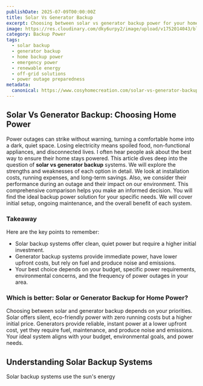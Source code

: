 ```yaml
---
publishDate: 2025-07-09T00:00:00Z
title: Solar Vs Generator Backup
excerpt: Choosing between solar vs generator backup power for your home? Learn the pros, cons, costs, and environmental impact to make the best decision for reliable energy.
image: https://res.cloudinary.com/dky6urpy2/image/upload/v1752014043/blog_image_1752014042_rsd72c.webp
category: Backup Power
tags:
  - solar backup
  - generator backup
  - home backup power
  - emergency power
  - renewable energy
  - off-grid solutions
  - power outage preparedness
metadata:
  canonical: https://www.cosyhomecreation.com/solar-vs-generator-backup
---
```


## Solar Vs Generator Backup: Choosing Home Power

Power outages can strike without warning, turning a comfortable home into a dark, quiet space. Losing electricity means spoiled food, non-functional appliances, and disconnected lives. I often hear people ask about the best way to ensure their home stays powered. This article dives deep into the question of **solar vs generator backup** systems. We will explore the strengths and weaknesses of each option in detail. We look at installation costs, running expenses, and long-term savings. Also, we consider their performance during an outage and their impact on our environment. This comprehensive comparison helps you make an informed decision. You will find the ideal backup power solution for your specific needs. We will cover initial setup, ongoing maintenance, and the overall benefit of each system.

### Takeaway

Here are the key points to remember:
*   Solar backup systems offer clean, quiet power but require a higher initial investment.
*   Generator backup systems provide immediate power, have lower upfront costs, but rely on fuel and produce noise and emissions.
*   Your best choice depends on your budget, specific power requirements, environmental concerns, and the frequency of power outages in your area.

### Which is better: Solar or Generator Backup for Home Power?

Choosing between solar and generator backup depends on your priorities. Solar offers silent, eco-friendly power with zero running costs but a higher initial price. Generators provide reliable, instant power at a lower upfront cost, yet they require fuel, maintenance, and produce noise and emissions. Your ideal system aligns with your budget, environmental goals, and power needs.

## Understanding Solar Backup Systems

Solar backup systems use the sun's energy